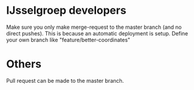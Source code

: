 # IJsselgroep developers
Make sure you only make merge-request to the master branch (and no direct pushes). This is because an automatic deployment is setup. Define your own branch like "feature/better-coordinates"

# Others
Pull request can be made to the master branch.


